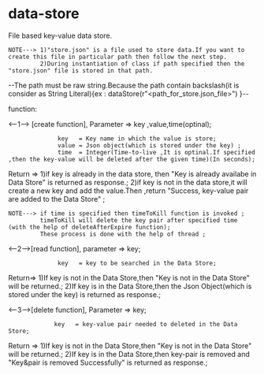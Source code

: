 # data-store
File based key-value data store.

    NOTE---> 1)"store.json" is a file used to store data.If you want to create this file in particular path then follow the next step.
             2)During instantiation of class if path specified then the "store.json" file is stored in that path.      
   --The path must be raw string.Because the path contain backslash(it is consider as String Literal){ex : dataStore(r"<path_for_store.json_file>") }-- 

function:


<--1--> [create function],
     Parameter => key ,value,time(optinal);
     
                  key   = Key name in which the value is store;
                  value = Json object(which is stored under the key) ;
                  time  = Integer(Time-to-live ,It is optinal.If specified ,then the key-value will be deleted after the given time)(In seconds);     
             
   Return => 1)if key is already in the data store, then "Key is already availabe in Data Store" is returned as response.;
             2)if key is not in the data store,it will create a new key and add the value.Then ,return "Success, key-value pair are added to the Data Store" ;
                  
    NOTE---> if time is specified then timeToKill function is invoked ;
             timeToKill will delete the key pair after specified time (with the help of deleteAfterExpire function);
             These process is done with the help of thread ;
             
             
<--2-->[read function],
    parameter =>  key;
    
                  key   = key to be searched in the Data Store;
                  
   Return=> 1)If key is not in the Data Store,then "Key is not in the Data Store" will be returned.;
            2)If key is in the Data Store,then the Json Object(which is stored under the key) is returned as response.;
                  
                  
<--3-->[delete function],
    Parameter => key;
                 
                 key   = key-value pair needed to deleted in the Data Store;
                 
   Return =>  1)If key is not in the Data Store,then "Key is not in the Data Store" will be returned.;
              2)If key is in the Data Store,then key-pair is removed and "Key&pair is removed Successfully" is returned as response.;
